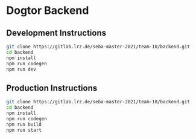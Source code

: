 # Dogtor Backend

## Development Instructions

```sh
git clone https://gitlab.lrz.de/seba-master-2021/team-10/backend.git
cd backend
npm install
npm run codegen
npm run dev
```

## Production Instructions

```sh
git clone https://gitlab.lrz.de/seba-master-2021/team-10/backend.git
cd backend
npm install
npm run codegen
npm run build
npm run start
```